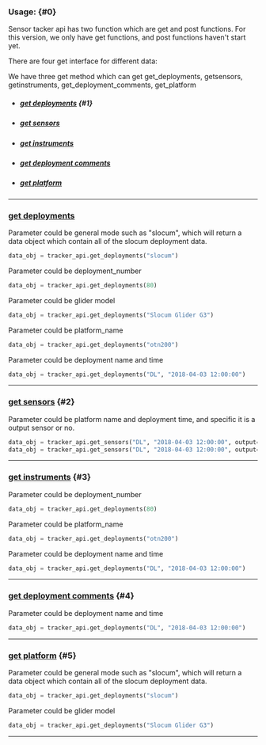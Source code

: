 ### Usage: {#0}

Sensor tacker api has two function which are get and post functions. For this version, we only have get functions, and post functions haven't start yet.

There are four get interface for different data:

We have three get method which can get get\_deployments, getsensors, getinstruments, get\_deployment\_comments, get\_platform

* ##### [get deployments](#1) {#1}
* ##### [get sensors](#2)
* ##### [get instruments](#3)
* ##### [get deployment comments](#4)
* ##### [get platform](#5)

---

### [get deployments](#0)

Parameter could be general mode such as "slocum", which will return a data object which contain all of the slocum deployment data.

```py
data_obj = tracker_api.get_deployments("slocum")
```

Parameter could be deployment\_number

```py
data_obj = tracker_api.get_deployments(80)
```

Parameter could be glider model

```py
data_obj = tracker_api.get_deployments("Slocum Glider G3")
```

Parameter could be platform\_name

```py
data_obj = tracker_api.get_deployments("otn200")
```

Parameter could be deployment name and time

```py
data_obj = tracker_api.get_deployments("DL", "2018-04-03 12:00:00")
```

---

### [**get sensors**](#0) {#2}

Parameter could be platform name and deployment time, and specific it is a output sensor or no.

```py
data_obj = tracker_api.get_sensors("DL", "2018-04-03 12:00:00", output=True)
data_obj = tracker_api.get_sensors("DL", "2018-04-03 12:00:00", output=False)
```

---

### [**get instruments**](#0) {#3}

Parameter could be deployment\_number

```py
data_obj = tracker_api.get_deployments(80)
```

Parameter could be platform\_name

```py
data_obj = tracker_api.get_deployments("otn200")
```

Parameter could be deployment name and time

```py
data_obj = tracker_api.get_deployments("DL", "2018-04-03 12:00:00")
```

---

### [**get deployment comments**](#0) {#4}

Parameter could be deployment name and time

```py
data_obj = tracker_api.get_deployments("DL", "2018-04-03 12:00:00")
```

---

### [**get platform**](#0) {#5}

Parameter could be general mode such as "slocum", which will return a data object which contain all of the slocum deployment data.

```py
data_obj = tracker_api.get_deployments("slocum")
```

Parameter could be glider model

```py
data_obj = tracker_api.get_deployments("Slocum Glider G3")
```

---



